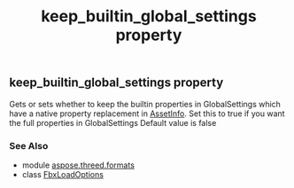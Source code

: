 ﻿---
title: keep_builtin_global_settings property
second_title: Aspose.3D for Python via .NET API References
description: 
type: docs
weight: 70
url: /python-net/aspose.threed.formats/fbxloadoptions/keep_builtin_global_settings/
is_root: false
---

## keep_builtin_global_settings property


Gets or sets whether to keep the builtin properties in GlobalSettings which have a native property replacement in [AssetInfo](/3d/python-net/aspose.threed/assetinfo).
Set this to true if you want the full properties in GlobalSettings
Default value is false

### See Also
* module [aspose.threed.formats](../../)
* class [FbxLoadOptions](/3d/python-net/aspose.threed.formats/fbxloadoptions)
